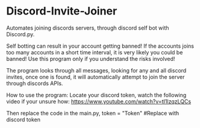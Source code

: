 # Discord-Invite-Joiner
Automates joining discords servers, through discord self bot with Discord.py.

Self botting can result in your account getting banned!
If the accounts joins too many accounts in a short time interval, it is very likely you could be banned!
Use this program only if you understand the risks involved!

The program looks through all messages, looking for any and all discord invites, once one is found, it will automatically attempt
to join the server through discords APIs.

How to use the program:
Locate your discord token, watch the following video if your unsure how:
https://www.youtube.com/watch?v=tI1lzqzLQCs

Then replace the code in the main.py,
token = "Token" #Replace with discord token
